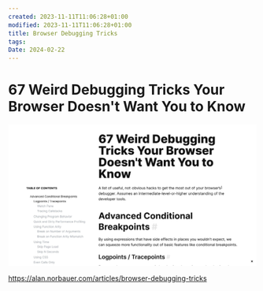 ```yaml
---
created: 2023-11-11T11:06:28+01:00
modified: 2023-11-11T11:06:28+01:00
title: Browser Debugging Tricks
tags: 
Date: 2024-02-22
---
```


# 67 Weird Debugging Tricks Your Browser Doesn't Want You to Know

![](../_asset/2023-11-11_Browser%20Debugging_image_1.jpg)

<https://alan.norbauer.com/articles/browser-debugging-tricks>
